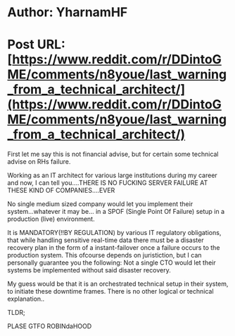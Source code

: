 # Author: YharnamHF
# Post URL: [https://www.reddit.com/r/DDintoGME/comments/n8youe/last_warning_from_a_technical_architect/](https://www.reddit.com/r/DDintoGME/comments/n8youe/last_warning_from_a_technical_architect/)


First let me say this is not financial advise, but for certain some technical advise on RHs failure.

Working as an IT architect for various large institutions during my career and now, I can tell you....THERE IS NO FUCKING SERVER FAILURE AT THESE KIND OF COMPANIES....EVER

No single medium sized company would let you implement their system...whatever it may be... in a SPOF (Single Point Of Failure) setup in a production (live) environment. 

It is MANDATORY(!!BY REGULATION) by various IT regulatory obligations, that while handling sensitive real-time data there must be a disaster recovery plan in the form of a instant-failover once a failure occurs to the production system. This ofcourse depends on juristiction, but I can personally guarantee you the following: Not a single CTO would let their systems be implemented without said disaster recovery.

My guess would be that it is an orchestrated technical setup in their system, to initiate these downtime frames. There is no other logical or technical explanation..

TLDR;

PLASE GTFO ROBINdaHOOD
